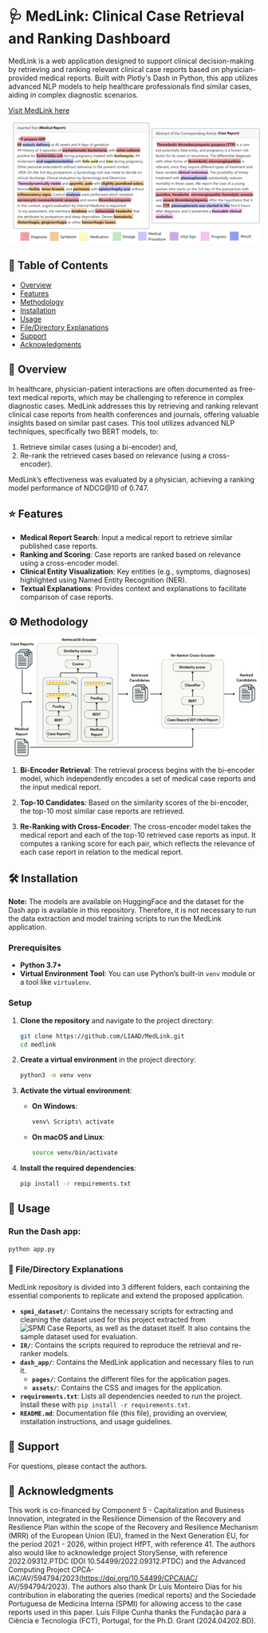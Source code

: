 # 🩺 MedLink: Clinical Case Retrieval and Ranking Dashboard

MedLink is a web application designed to support clinical decision-making by retrieving and ranking relevant clinical case reports based on physician-provided medical reports. Built with Plotly's Dash in Python, this app utilizes advanced NLP models to help healthcare professionals find similar cases, aiding in complex diagnostic scenarios.

[Visit MedLink here](http://medlink.inesctec.pt)

![image2](https://github.com/LIAAD/MedLink/raw/main/medlink-medreport.png)




## 📑 Table of Contents
- [Overview](#overview)
- [Features](#features)
- [Methodology](#methodology)
- [Installation](#installation)
- [Usage](#usage)
- [File/Directory Explanations](#file/directory-explanations)
- [Support](#support)
- [Acknowledgments](#acknowledgments)

## 📖 Overview

In healthcare, physician-patient interactions are often documented as free-text medical reports, which may be challenging to reference in complex diagnostic cases. MedLink addresses this by retrieving and ranking relevant clinical case reports from health conferences and journals, offering valuable insights based on similar past cases. This tool utilizes advanced NLP techniques, specifically two BERT models, to:
1. Retrieve similar cases (using a bi-encoder) and,
2. Re-rank the retrieved cases based on relevance (using a cross-encoder).

MedLink’s effectiveness was evaluated by a physician, achieving a ranking model performance of NDCG@10 of 0.747.

## ⭐ Features 

- **Medical Report Search**: Input a medical report to retrieve similar published case reports.
- **Ranking and Scoring**: Case reports are ranked based on relevance using a cross-encoder model.
- **Clinical Entity Visualization**: Key entities (e.g., symptoms, diagnoses) highlighted using Named Entity Recognition (NER).
- **Textual Explanations**: Provides context and explanations to facilitate comparison of case reports.

## ⚙️ Methodology



![image](https://github.com/LIAAD/MedLink/blob/main/MedLink-architecture.png)

1. **Bi-Encoder Retrieval**: The retrieval process begins with the bi-encoder model, which independently encodes a set of medical case reports and the input medical report.

2. **Top-10 Candidates**: Based on the similarity scores of the bi-encoder, the top-10 most similar case reports are retrieved.

3. **Re-Ranking with Cross-Encoder**: The cross-encoder model takes the medical report and each of the top-10 retrieved case reports as input. It computes a ranking score for each pair, which reflects the relevance of each case report in relation to the medical report.


## 🛠️ Installation

**Note:** The models are available on HuggingFace and the dataset for the Dash app is available in this repository. Therefore, it is not necessary to run the data extraction and model training scripts to run the MedLink application.

### Prerequisites
- **Python 3.7+**
- **Virtual Environment Tool**: You can use Python’s built-in `venv` module or a tool like `virtualenv`.

### Setup

1. **Clone the repository** and navigate to the project directory:

    ```bash
    git clone https://github.com/LIAAD/MedLink.git
    cd medlink
    ```

2. **Create a virtual environment** in the project directory:

    ```bash
    python3 -m venv venv
    ```

3. **Activate the virtual environment**:

    - **On Windows**:

      ```bash
      venv\ Scripts\ activate
      ```

    - **On macOS and Linux**:

      ```bash
      source venv/bin/activate
      ```

4. **Install the required dependencies**:

    ```bash
    pip install -r requirements.txt
    ```

## 🚀 Usage

### Run the Dash app:

```bash
python app.py
```


### 📂 File/Directory Explanations

MedLink repository is divided into 3 different folders, each containing the essential components to replicate and extend the proposed application.

- **`spmi_dataset/`**: Contains the necessary scripts for extracting and cleaning the dataset used for this project extracted from ![SPMI Case Reports](https://casereports.spmi.pt/index.php/cr), as well as the dataset itself. It also contains the sample dataset used for evaluation.
- **`IR/`**: Contains the scripts required to reproduce the retrieval and re-ranker models.
- **`dash_app/`**: Contains the MedLink application and necessary files to run it.
  - **`pages/`**: Contains the different files for the application pages.
  - **`assets/`**: Contains the CSS and images for the application.
- **`requirements.txt`**: Lists all dependencies needed to run the project. Install these with `pip install -r requirements.txt`.
- **`README.md`**: Documentation file (this file), providing an overview, installation instructions, and usage guidelines.


## 💬 Support
For questions, please contact the authors.


##  🤝 Acknowledgments

This work is co-financed by Component 5 - Capitalization and Business Innovation, integrated in the Resilience Dimension of the Recovery and Resilience Plan within the scope of the Recovery and Resilience Mechanism (MRR) of the European Union (EU), framed in the Next Generation EU, for the period 2021 - 2026, within project HfPT, with reference 41.
The authors also would like to acknowledge project StorySense, with reference 2022.09312.PTDC (DOI 10.54499/2022.09312.PTDC) and the Advanced
Computing Project CPCA-IAC/AV/594794/2023(https://doi.org/10.54499/CPCAIAC/ AV/594794/2023). The authors also thank Dr Luís Monteiro Dias for his contribution in elaborating the queries (medical reports) and the Sociedade Portuguesa de Medicina Interna (SPMI) for allowing access to the case reports used in this paper.
Luís Filipe Cunha thanks the Fundação para a Ciência e Tecnologia (FCT), Portugal, for the Ph.D. Grant (2024.04202.BD).

